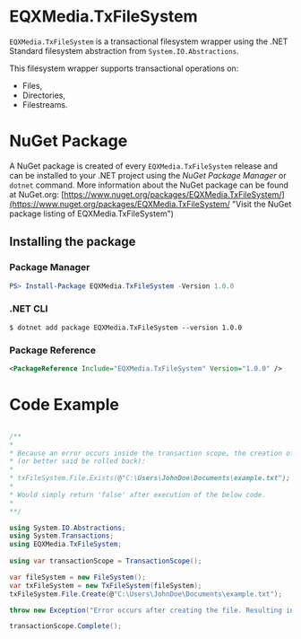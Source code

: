 # EQXMedia.TxFileSystem

`EQXMedia.TxFileSystem` is a transactional filesystem wrapper using the .NET Standard filesystem abstraction from `System.IO.Abstractions`.

This filesystem wrapper supports transactional operations on:
*   Files,
*   Directories,
*   Filestreams.

# NuGet Package

A NuGet package is created of every `EQXMedia.TxFileSystem` release and can be installed to your .NET project using the *NuGet Package Manager* or `dotnet` command.
More information about the NuGet package can be found at NuGet.org:
[https://www.nuget.org/packages/EQXMedia.TxFileSystem/](https://www.nuget.org/packages/EQXMedia.TxFileSystem/ "Visit the NuGet package listing of EQXMedia.TxFileSystem")

## Installing the package

### Package Manager
```powershell
PS> Install-Package EQXMedia.TxFileSystem -Version 1.0.0
```

### .NET CLI
```
$ dotnet add package EQXMedia.TxFileSystem --version 1.0.0
```

### Package Reference
```xml
<PackageReference Include="EQXMedia.TxFileSystem" Version="1.0.0" />
```

# Code Example

```csharp

/**
*
* Because an error occurs inside the transaction scope, the creation of the file will not take place
* (or better said be rolled back):
*
* txFileSystem.File.Exists(@"C:\Users\JohnDoe\Documents\example.txt");
*
* Would simply return 'false' after execution of the below code.
*
**/

using System.IO.Abstractions;
using System.Transactions;
using EQXMedia.TxFileSystem;
    
using var transactionScope = TransactionScope();

var fileSystem = new FileSystem();
var txFileSystem = new TxFileSystem(fileSystem);
txFileSystem.File.Create(@"C:\Users\JohnDoe\Documents\example.txt");

throw new Exception("Error occurs after creating the file. Resulting in the creation to be rolled back.");

transactionScope.Complete();

```
